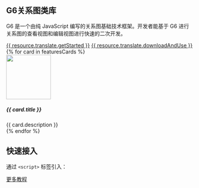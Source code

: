 <!--
template: home
title: G6
keywords:
  - G6
  - Graph
  - Tree
  - Net
  - 图
  - 树
  - 网
featuresCards:
  - img: ${assets}/image/home/features-simple.svg
    title: 简单方便
    description: 从数据出发，仅需几行代码可以轻松获得想要的图表展示效果。
  - img: ${assets}/image/home/features-professional.svg
    title: 完备的编码
    description: 大量产品实践之上，提供绘图引擎。完备图形语法，专业设计规范。
  - img: ${assets}/image/home/features-powerful.svg
    title: 强大扩展能力
    description: 任何图表，都可以基于图形语法灵活绘制，满足你无限的创意。 - 有向图
footer:
  isDark: true
resource:
  jsFiles:
    - ${url.g6}
-->

<section class="intro">
    <div class="container">
        <div class="header row">
            <div class="col-md-6">
                <h1>G6关系图类库</h1>
                <p class="main-info">G6 是一个由纯 JavaScript 编写的关系图基础技术框架。开发者能基于 G6 进行关系图的查看视图和编辑视图进行快速的二次开发。</p>
                <a href="{{ products.g6.links.demo.href }}" class="btn btn-primary btn-lg">{{ resource.translate.getStarted }}</a>
                <a href="{{base}}zh-cn/g6/1.x/tutorial/download.html" class="btn btn-light border btn-lg">{{ resource.translate.downloadAndUse }}</a>
            </div>
            <div class="col-md-6 slick">
                <div id="commentsCarousel" class="carousel">
                    <div class="carousel-inner slick">
                        <div id="c1" class="carousel-item active"></div>
                        <div id="c2" class="carousel-item"></div>
                        <div id="c3" class="carousel-item"></div>
                    </div>
                </div>
            </div>
        </div>
    </div>
</section>

<section class="features text-center">
    <div class="container">
        <div class="row">
            {% for card in featuresCards %}
            <div class="feature col-md-4 text-center">
                <img src="{{ card.img }}" alt="" width="120" height="120">
                <h5>{{ card.title }}</h5>
                <div class="detail">{{ card.description }}</div>
            </div>
            {% endfor %}
        </div>
    </div>
</section>

<section class="get-started text-center">
    <h2>快速接入</h2>
    <p>通过 <code>&lt;script&gt;</code> 标签引入：</p>
</section>

<section class="more text-center">
    <a href="{{ products.g6.links.tutorial.href }}" class="btn btn-primary btn-lg">更多教程</a>
</section>

<!-- chart1 -->

```js-
```

<!-- chart2 -->

```js-
```

<!-- chart3 -->

```js-
```
